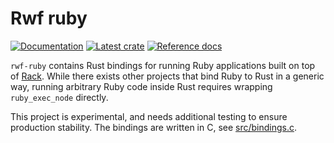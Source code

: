 # Rwf ruby

[![Documentation](https://img.shields.io/badge/documentation-blue?style=flat)](https://levkk.github.io/rwf/)
[![Latest crate](https://img.shields.io/crates/v/rwf-ruby.svg)](https://crates.io/crates/rwf-ruby)
[![Reference docs](https://img.shields.io/docsrs/rwf-ruby)](https://docs.rs/rwf-ruby)

`rwf-ruby` contains Rust bindings for running Ruby applications built on top of [Rack](https://github.com/rack/rack). While there exists other projects that bind Ruby to Rust in a generic way,
running arbitrary Ruby code inside Rust requires wrapping `ruby_exec_node` directly.

This project is experimental, and needs additional testing to ensure production stability. The bindings are written in C, see [src/bindings.c](src/bindings.c).
